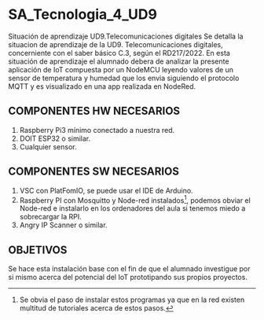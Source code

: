 # SA_Tecnologia_4_UD9
Situación de aprendizaje UD9.Telecomunicaciones digitales
Se detalla la situacion de aprendizaje de la UD9. Telecomunicaciones digitales, concerniente con el saber básico C.3, según el RD217/2022.
En esta situación de aprendizaje el alumnado debera de analizar la presente aplicación de IoT compuesta por un NodeMCU leyendo valores de un sensor de temperatura y humedad que los envia siguiendo el protocolo MQTT y es visualizado en una app realizada en NodeRed.
## COMPONENTES HW NECESARIOS
1. Raspberry Pi3 mínimo conectado a nuestra red.
2. DOIT ESP32 o similar.
3. Cualquier sensor.
## COMPONENTES SW NECESARIOS
1. VSC con PlatFomIO, se puede usar el IDE de Arduino.
2. Raspberry PI con Mosquitto y Node-red instalados[^1], podemos obviar el Node-red e instalarlo en los ordenadores del aula si tenemos miedo a sobrecargar la RPI.
3. Angry IP Scanner o similar.
## OBJETIVOS
Se hace esta instalación base con el fin de que el alumnado investigue por si mismo acerca del potencial del IoT prototipando sus propios proyectos.
[^1]: Se obvia el paso de instalar estos programas ya que en la red existen multitud de tutoriales acerca de estos pasos.
